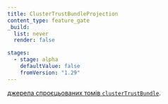 ```yaml
---
title: ClusterTrustBundleProjection
content_type: feature_gate
_build:
  list: never
  render: false

stages:
  - stage: alpha
    defaultValue: false
    fromVersion: "1.29"
---
```

[джерела спроєцьованих томів `clusterTrustBundle`](/docs/concepts/storage/projected-volumes#clustertrustbundle).
